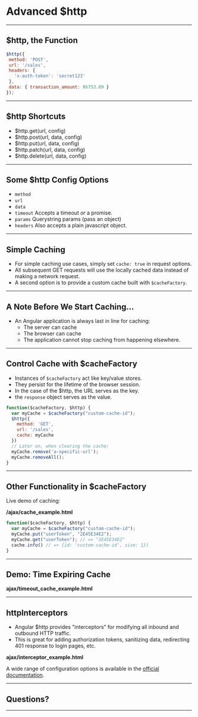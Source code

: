 # Advanced $http

---

## $http, the Function

```javascript
$http({
 method: 'POST',
 url: '/sales',
 headers: {
   'x-auth-token': 'secret123'
 },
 data: { transaction_amount: 86753.09 }
});

```

---

## $http Shortcuts

 * $http.get(url, config)
 * $http.post(url, data, config)
 * $http.put(url, data, config)
 * $http.patch(url, data, config)
 * $http.delete(url, data, config)

---

## Some $http Config Options

 * `method`
 * `url`
 * `data`
 * `timeout` Accepts a timeout _or_ a promise.
 * `params` Querystring params (pass an object)
 * `headers` Also accepts a plain javascript object.

---

## Simple Caching

 * For simple caching use cases, simply set `cache: true` in request options.
 * All subsequent GET requests will use the locally cached data instead of making a network request.
 * A second option is to provide a custom cache built with `$cacheFactory`.


---

## A Note Before We Start Caching...

 * An Angular application is always last in line for caching:
    * The server can cache
    * The browser can cache
    * The application cannot stop caching from happening elsewhere.

---

## Control Cache with $cacheFactory

 * Instances of `$cacheFactory` act like key/value stores.
 * They persist for the lifetime of the browser session.
 * In the case of the $http, the URL serves as the key.
 * the `response` object serves as the value.

```javascript
function($cacheFactory, $http) {
  var myCache = $cacheFactory("custom-cache-id");
  $http({
    method: 'GET',
    url: '/sales',
    cache: myCache
  })
  // Later on, when clearing the cache:
  myCache.remove('a-specific-url');
  myCache.removeAll();
}

```

---

## Other Functionality in $cacheFactory

Live demo of caching:

**/ajax/cache_example.html**

```javascript
function($cacheFactory, $http) {
  var myCache = $cacheFactory("custom-cache-id");
  myCache.put("userToken", "2E45E34E2");
  myCache.get("userToken"); // => "2E45E34E2"
  cache.info() // => {id: 'custom-cache-id', size: 1})
}

```

---

## Demo: Time Expiring Cache

**ajax/timeout\_cache\_example.html**

---

## httpInterceptors

 * Angular $http provides "interceptors" for modifying all inbound and outbound HTTP traffic.
 * This is great for adding authorization tokens, sanitizing data, redirecting 401 response to login pages, etc.

**ajax/interceptor\_example.html**

A wide range of configuration options is available in the [official documentation](https://docs.angularjs.org/api/ng/service/$http#interceptors).

---

## Questions?

---
